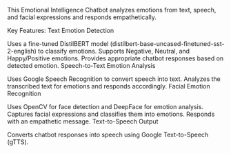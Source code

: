 This Emotional Intelligence Chatbot analyzes emotions from text, speech, and facial expressions and responds empathetically.

Key Features:
Text Emotion Detection

Uses a fine-tuned DistilBERT model (distilbert-base-uncased-finetuned-sst-2-english) to classify emotions.
Supports Negative, Neutral, and Happy/Positive emotions.
Provides appropriate chatbot responses based on detected emotion.
Speech-to-Text Emotion Analysis

Uses Google Speech Recognition to convert speech into text.
Analyzes the transcribed text for emotions and responds accordingly.
Facial Emotion Recognition

Uses OpenCV for face detection and DeepFace for emotion analysis.
Captures facial expressions and classifies them into emotions.
Responds with an empathetic message.
Text-to-Speech Output

Converts chatbot responses into speech using Google Text-to-Speech (gTTS).
